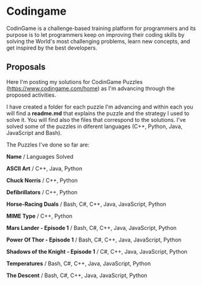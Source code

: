 # Codingame

CodinGame is a challenge-based training platform for programmers and its purpose is to let programmers keep on improving their coding skills by solving the World's most challenging problems, learn new concepts, and get inspired by the best developers.

## Proposals
Here I'm posting my solutions for CodinGame Puzzles (https://www.codingame.com/home) as I'm advancing through the proposed activities.

I have created a folder for each puzzle I'm advancing and within each you will find a **readme.md** that explains the puzzle and the strategy I used to solve it. You will find also the files that correspond to the solutions. I've solved some of the puzzles in diferent languages (C++, Python, Java, JavaScript and Bash). 

The Puzzles I've done so far are:

**Name** / Languages Solved 

**ASCII Art** / C++, Java, Python

**Chuck Norris** / C++, Python 

**Defibrillators** / C++, Python

**Horse-Racing Duals** / Bash, C#, C++, Java, JavaScript, Python

**MIME Type** / C++, Python

**Mars Lander - Episode 1** / Bash, C#, C++, Java, JavaScript, Python 

**Power Of Thor - Episode 1** / Bash, C#, C++, Java, JavaScript, Python 

**Shadows of the Knight - Episode 1** / C#, C++, Java, JavaScript, Python

**Temperatures** / Bash, C#, C++, Java, JavaScript, Python

**The Descent** / Bash, C#, C++, Java, JavaScript, Python

